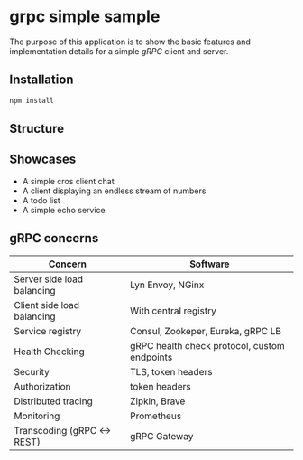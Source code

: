 # grpc simple sample

The purpose of this application is to show the basic features and implementation details for a simple *gRPC* client and server. 

## Installation


```bash
npm install
```

## Structure


## Showcases

* A simple cros client chat
* A client displaying an endless stream of numbers
* A todo list
* A simple echo service

## gRPC concerns

|Concern|Software|
|---|---|
|Server side load balancing|Lyn Envoy, NGinx|
|Client side load balancing|With central registry|
|Service registry|Consul, Zookeper, Eureka, gRPC LB|
|Health Checking|gRPC health check protocol, custom endpoints|
|Security|TLS, token headers|
|Authorization|token headers|
|Distributed tracing|Zipkin, Brave|
|Monitoring|Prometheus|
|Transcoding (gRPC <-> REST)|gRPC Gateway|
